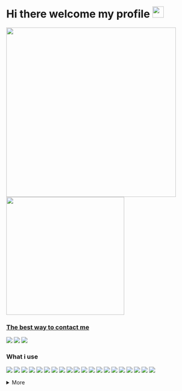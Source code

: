 # Hi there welcome my profile <a href="#"><img height="30" width="30px" src="https://user-images.githubusercontent.com/1303154/88677602-1635ba80-d120-11ea-84d8-d263ba5fc3c0.gif"></a>

<!-- <a align="right" href="#"><img width="48px" align="right" src="https://cdn.discordapp.com/emojis/863066039938711582.gif?url=https%3A%2F%2Fgithub.com%2FFaelayis&count_bg=%230D1117&title_bg=%230D1117&icon=&icon_color=%23E7E7E7&title=profile+view&edge_flat=false"/></a> -->

<a href="#">
  <img width="450" align="center" src="https://github-readme-stats.vercel.app/api?username=Faelayis&theme=dark&hide_title=false&show_icons=true&hide_border=true&bg_color=0d1117&custom_title=GitHub%20Stats&icon_color=fe926b&include_all_commits=true&count_private=true"/>
<!-- <a href="https://discordapp.com/users/328731868096888833">
  <img height="189" width="354" align="right" src="https://lanyard-profile-readme.vercel.app/api/328731868096888833?bg=0d1117"/> -->
<!-- <a align="center" href="https://wakatime.com/@Faelayis">
  <img src="https://github-readme-stats.vercel.app/api/wakatime?username=Faelayis&theme=dark&layout=compact&range=all_time&hide_border=true&bg_color=0d1117"/> -->
<a href="https://github.com/Faelayis?tab=repositories">
  <img width="313" align="center" src="https://github-readme-stats.vercel.app/api/top-langs/?username=Faelayis&hide=python,html&hide_border=true&bg_color=0d1117&theme=dark&layout=compact&langs_count=10)](https://github.com/Faelayis?tab=repositories&q=&type=public"/>

### The best way to contact me

[![](https://img.shields.io/badge/Telegram-FFFFFF?logo=telegram&logoColor=Blue)](https://t.me/Faelayis)
[![](https://img.shields.io/badge/Discord-5865F2?logo=Discord&logoColor=white)](https://discord.com/users/328731868096888833)
[![](https://img.shields.io/badge/Twitter-1DA1F2?logo=Twitter&logoColor=white)](https://twitter.com/Faelayis)

### What i use

[![](https://img.shields.io/badge/endpoint?logoColor=white&url=https://raw.githubusercontent.com/Faelayis/Faelayis/metadata/Node.json)](https://nodejs.org/en)
[![](https://img.shields.io/badge/endpoint?logoColor=white&url=https://raw.githubusercontent.com/Faelayis/Faelayis/metadata/NPM.json)](https://www.npmjs.com/package/npm/)
[![](https://img.shields.io/badge/endpoint?logoColor=white&url=https://raw.githubusercontent.com/Faelayis/Faelayis/metadata/Yarn.json)](https://www.yarnpkg.com)
[![](https://img.shields.io/badge/Rust-black?logo=Rust&logoColor=white)](https://www.rust-lang.org)
[![](https://img.shields.io/badge/JavaScript-F7DF1E?logo=JavaScript&logoColor=black)](https://www.javascript.com)
[![](https://img.shields.io/badge/TypeScript-3178C6?logo=TypeScript&logoColor=white)](https://www.typescriptlang.org)
[![](https://img.shields.io/badge/Svelte-FF3E00?logo=Svelte&logoColor=white)](https://svelte.dev/)
[![](https://img.shields.io/badge/HTML5-E34F26?logo=HTML5&logoColor=white)](#)
[![](https://img.shields.io/badge/Electron-47848F?logo=Electron&logoColor=white)](https://www.electronjs.org)
[![](https://img.shields.io/badge/Tauri-24c8db?logo=Tauri&logoColor=FFC131)](https://tauri.app)
[![](https://img.shields.io/badge/Windows%20UI%20Library-2C76CE)](https://microsoft.github.io/microsoft-ui-xaml)
[![](https://img.shields.io/badge/ESLint-4B32C3?logo=ESLint&logoColor=white)](https://eslint.org)
[![](https://img.shields.io/badge/Prettier-15222a?logo=Prettier&logoColor=white)](https://prettier.io)
[![](https://img.shields.io/badge/PowerShell%20Core-5391FE?logo=PowerShell&logoColor=white)](https://aka.ms/powershell-release?tag=stable)
[![](https://img.shields.io/badge/Heroku-430098?logo=Heroku&logoColor=white)](https://www.heroku.com)
[![](https://img.shields.io/badge/MongoDB-white?logo=MongoDB&logoColor=47A248)](https://www.mongodb.com)
[![](https://img.shields.io/badge/GitHub%20CLI%20|%20Desktop%20-181717?logo=GitHub&logoColor=white)](https://cli.github.com)
[![](https://img.shields.io/badge/Visual%20Studio%20Code%20-007ACC?logo=VisualStudioCode&logoColor=white)](https://code.visualstudio.com)
[![](https://img.shields.io/badge/Visual%20Studio%202022-5C2D91?logo=Visual%20Studio&logoColor=white)](https://code.visualstudio.com)
[![](https://img.shields.io/badge/DevToys-6F31AA)](https://github.com/veler/DevToys#readme)
</a>

<!--
### Recent Activities
-->
<!--RECENT_ACTIVITY:start-->
<!--RECENT_ACTIVITY:end-->

<details>
<summary>
  More
</summary>

### What i join

[![](https://img.shields.io/badge/Windows%20insider-0078D6?logo=windows&logoColor=white)](https://insider.windows.com/)
[![](https://img.shields.io/badge/GitLab-FCA121?logo=gitlab&logoColor=white)](https://gitlab.com/Faelayis)
[![](https://img.shields.io/badge/Crowdin-2E3340?logo=Crowdin&logoColor=white)](https://crowdin.com/profile/Faelayis)

[![](https://github-readme-streak-stats.herokuapp.com?user=Faelayis&theme=dark&hide_border=true&background=0D1117)](#)

### Music

<a href="https://spotify-github-profile.vercel.app/api/view.svg?uid=21u7kzfi34c6rbzs2evuoeqda&cover_image=true&theme=novatorem">
<img align="left" src="https://spotify-github-profile.vercel.app/api/view?uid=21u7kzfi34c6rbzs2evuoeqda&cover_image=true&theme=novatorem" />
</a><br><a> My Playlist </a>

- [Favorite Songs](https://open.spotify.com/playlist/0d8BzvaoALv3thWNx3B6ou?si=94a3591d60e94d7c)<br>
- [My Japan kawaii](https://open.spotify.com/playlist/5Nk8ixG6MS83FkT3toaBMb?si=9b0ffa98e2f8467b)<br>

### Gaming

[![](https://img.shields.io/badge/Steam-1b2838?logo=Steam&logoColor=white)](https://steamcommunity.com/profiles/76561198302740141)
[![](https://img.shields.io/badge/Ubisoft-0070ff?logo=Ubisoft&logoColor=white)](https://r6.tracker.network/profile/id/56d07617-a3a6-4d5f-a54f-94b193afe77a)
[![](https://img.shields.io/badge/Origin-F56C2D?logo=Origin&logoColor=white)](https://www.origin.com/tha/th-th/profile/user/Us_m7_zkAXm4u_A4yP5DQA--/)
[![](https://img.shields.io/badge/Epic%20Games-313131?logo=EpicGames&logoColor=white)](#)
[![](https://img.shields.io/badge/Xbox-107C10?logo=Xbox&logoColor=white)](https://account.xbox.com/en-us/profile?gamertag=F1rstStr0ke&activetab=main:mainTab3)
[![](https://img.shields.io/badge/Osu!-FF66AA?logo=osu!&logoColor=white)](https://osu.ppy.sh/users/15524508)

<!-- <details>
<summary>
  My PC Specs
</summary>
<p>
Desktop
<br>
  <img src="https://img.shields.io/badge/Windows%2011-blue?logo=microsoft&logoColor=white">
  <img src="https://img.shields.io/badge/CPU-AMD%20Ryzen%207%203700X-ED1C24">
  <img src="https://img.shields.io/badge/RAM-16GB-bcbdc0">
  <img src="https://img.shields.io/badge/GPU-AMD%20Radeon%20RX%20590X-DA0032">
</p>
Laptop
<p>
  <img src="https://img.shields.io/badge/Windows%2011-blue?logo=microsoft&logoColor=white">
  <img src="https://img.shields.io/badge/CPU-AMD%20Ryzen%207%202700U-ED1C24">
  <img src="https://img.shields.io/badge/RAM-8GB-bcbdc0">
  <img src="https://img.shields.io/badge/GPU-AMD%20Radeon%20RX%20560X-DA0032">
</p>
</details>
</details> -->

